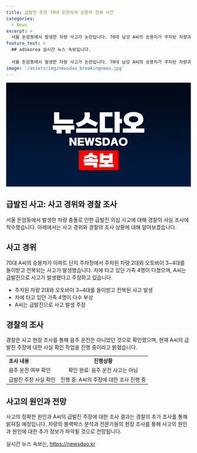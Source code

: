 ```yaml
---
title: 급발진 주장 70대 운전자의 승용차 전복 사건
categories:
  - News
excerpt: >
  서울 돈암동에서 발생한 차량 사고가 논란입니다. 70대 남성 A씨의 승용차가 주차된 차량과 오토바이를 들이받으며 전복되었고, 가족 4명이 다쳤습니다. A씨는 급발진을 주장하며 경찰 조사 중이지만 음주 운전은 아니었다고 밝혔습니다. 사고 원인이 확인되기 전으로, 사람들의 이목이 집중되고 있습니다.
feature_text: >
  ## adskorea 실시간 뉴스 속보입니다.

  서울 돈암동에서 발생한 차량 사고가 논란입니다. 70대 남성 A씨의 승용차가 주차된 차량과 오토바이를 들이받으며 전복되었고, 가족 4명이 다쳤습니다. A씨는 급발진을 주장하며 경찰 조사 중이지만 음주 운전은 아니었다고 밝혔습니다. 사고 원인이 확인되기 전으로, 사람들의 이목이 집중되고 있습니다.
image: '/assets/img/newsdao_breakingnews.jpg'
---
```


<p><img src="/assets/img/newsdao_breakingnews.jpg" alt="adskorea 속보" /></p>

<h2 data-ke-size="size26">급발진 사고: 사고 경위와 경찰 조사</h2>

<p data-ke-size="size16">서울 돈암동에서 발생한 차량 충돌로 인한 급발진 의심 사고에 대해 경찰이 사실 조사에 착수했습니다. 아래에서는 사고 경위와 경찰의 조사 상황에 대해 알아보겠습니다.</p>

<h2>사고 경위</h2>

<p data-ke-size="size16">70대 A씨의 승용차가 아파트 단지 주차장에서 주차된 차량 2대와 오토바이 3~4대를 들이받고 전복되는 사고가 발생했습니다. 차에 타고 있던 가족 4명이 다쳤으며, A씨는 급발진으로 사고가 발생했다고 주장하고 있습니다.</p>

<ul>
    <li>주차된 차량 2대와 오토바이 3~4대를 들이받고 전복된 사고 발생</li>
    <li>차에 타고 있던 가족 4명이 다수 부상</li>
    <li>A씨는 급발진으로 사고 발생 주장</li>
</ul>

<h2>경찰의 조사</h2>

<p data-ke-size="size16">경찰은 사고 현장 조사를 통해 음주 운전은 아니었던 것으로 확인했으며, 현재 A씨의 급발진 주장에 대한 사실 확인 작업을 진행 중이라고 밝혔습니다.</p>

<table>
    <tr>
        <td><b>조사 내용</b></td>
        <td style="text-align: center; height: 17px;"><b>진행상황</b></td>
    </tr>
    <tr>
        <td>음주 운전 여부 확인</td>
        <td style="text-align: center; height: 17px;">확인 완료: 음주 운전 사고는 아님</td>
    </tr>
    <tr>
        <td>급발진 주장 사실 확인</td>
        <td style="text-align: center; height: 17px;">진행 중: A씨의 주장에 대한 조사 진행 중</td>
    </tr>
</table>

<h2>사고의 원인과 전망</h2>

<p data-ke-size="size16">사고의 정확한 원인과 A씨의 급발진 주장에 대한 조사 결과는 경찰의 추가 조사를 통해 밝혀질 예정입니다. 차량의 블랙박스 분석과 전문가들의 현장 조사를 통해 사고의 원인과 원인에 대한 추가 정보가 파악될 것으로 전망됩니다.</p>
실시간 뉴스 속보는, <a href="https://newsdao.kr" rel="dofollow">https://newsdao.kr</a>


